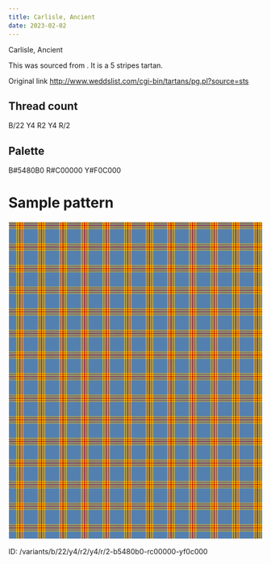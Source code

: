 ```yaml
---
title: Carlisle, Ancient
date: 2023-02-02
---
```

Carlisle, Ancient

This was sourced from <no value>.  It is a 5 stripes tartan.

Original link http://www.weddslist.com/cgi-bin/tartans/pg.pl?source=sts

## Thread count
B/22 Y4 R2 Y4 R/2

## Palette
B#5480B0 R#C00000 Y#F0C000

# Sample pattern

![Tartan detail](tartan.png "B/22 Y4 R2 Y4 R/2 tartan")

ID: /variants/b/22/y4/r2/y4/r/2-b5480b0-rc00000-yf0c000